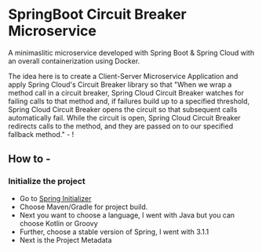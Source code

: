 # SpringBoot Circuit Breaker Microservice

A minimaslitic microservice developed with Spring Boot & Spring Cloud with an overall containerization using Docker. 

The idea here is to create a Client-Server Microservice Application and apply Spring Cloud's Circuit Breaker library so that "When we wrap a method call in a circuit breaker, Spring Cloud Circuit Breaker watches for failing calls to that method and, if failures build up to a specified threshold, Spring Cloud Circuit Breaker opens the circuit so that subsequent calls automatically fail. While the circuit is open, Spring Cloud Circuit Breaker redirects calls to the method, and they are passed on to our specified fallback method." - !

## How to - 

### Initialize the project

 - Go to [Spring Initializer](https://start.spring.io/)
 - Choose Maven/Gradle for project build. 
 - Next you want to choose a language, I went with Java but you can choose Kotlin or Groovy
 - Further, choose a stable version of Spring, I went with 3.1.1
 - Next is the Project Metadata 